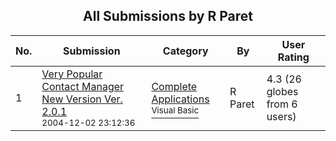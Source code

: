 ﻿<div align="center">

## All Submissions by R Paret

</div>

No.  | Submission | Category | By   | User Rating
---- | ---------- | -------- | ---- | -----------
1 | [Very Popular Contact Manager New Version Ver\. 2\.0\.1<br /><sup>2004-12-02 23:12:36</sup>](https://github.com/Planet-Source-Code/r-paret-very-popular-contact-manager-new-version-ver-2-0-1__1-57517) | [Complete Applications<br /><sup>Visual Basic</sup>](../ByCategory/complete-applications__1-27.md) | R Paret | 4.3 (26 globes from 6 users)
